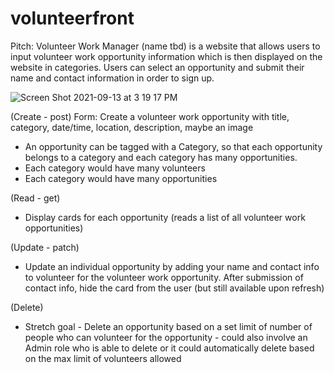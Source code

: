 # volunteerfront

Pitch: Volunteer Work Manager (name tbd) is a website that allows users to input volunteer work opportunity information which is then displayed on the website in categories. Users can select an opportunity and submit their name and contact information in order to sign up.

![Screen Shot 2021-09-13 at 3 19 17 PM](https://user-images.githubusercontent.com/81663925/133163887-2a3b3b74-db99-4699-96e5-dd11baf621b1.png)


(Create - post) 
Form: Create a volunteer work opportunity with title, category, date/time, location, description, maybe an image
  - An opportunity can be tagged with a Category, so that each opportunity belongs to a category and each category has many opportunities.
  - Each category would have many volunteers
  - Each category would have many opportunities

(Read - get) 
  - Display cards for each opportunity (reads a list of all volunteer work opportunities)

(Update - patch) 
  - Update an individual opportunity by adding your name and contact info to volunteer for the volunteer work opportunity. After submission of contact info, hide       the card from the user (but still available upon refresh)

(Delete)
  - Stretch goal - Delete an opportunity based on a set limit of number of people who can volunteer for the opportunity - could also involve an Admin role who is able to delete or it could automatically delete based on the max limit of volunteers allowed
